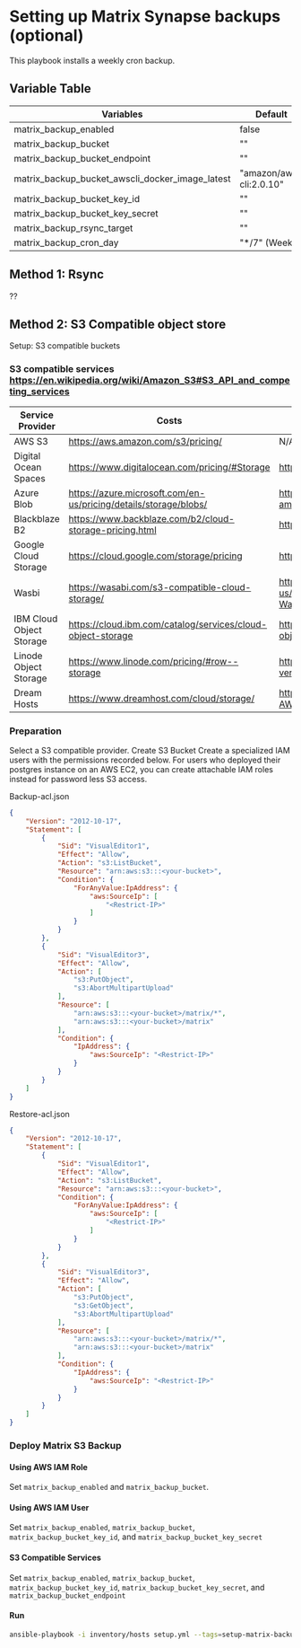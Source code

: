 # Setting up Matrix Synapse backups (optional)

This playbook installs a weekly cron backup.

## Variable Table 

| Variables | Default | Example |
|-----------|---------|---------|
| matrix_backup_enabled | false | True |
| matrix_backup_bucket | "" | "s3//bucketname/prefix/" |
| matrix_backup_bucket_endpoint | "" | "https://nyc3.digitaloceanspaces.com" |
| matrix_backup_bucket_awscli_docker_image_latest | "amazon/aws-cli:2.0.10" | "amazon/aws-cli:latest" |
| matrix_backup_bucket_key_id | "" | "AKIAQIOAVK3Q4HMXL272" |
| matrix_backup_bucket_key_secret | "" | "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" |
| matrix_backup_rsync_target | "" | ?? |
| matrix_backup_cron_day | "*/7" (Weekly) | "*/2" Biweekly |


## Method 1: Rsync 

??

## Method 2: S3 Compatible object store

Setup: S3 compatible buckets

### S3 compatible services https://en.wikipedia.org/wiki/Amazon_S3#S3_API_and_competing_services

| Service Provider | Costs | Compatibility | Endpoint |
|------------------|-------|---------------|----------|
| AWS  S3 | https://aws.amazon.com/s3/pricing/ | N/A | N/A |
| Digital Ocean Spaces | https://www.digitalocean.com/pricing/#Storage | https://developers.digitalocean.com/documentation/spaces/ | `https://<region>.digitaloceanspaces.com` |
| Azure Blob | https://azure.microsoft.com/en-us/pricing/details/storage/blobs/ | https://cloudblogs.microsoft.com/opensource/2017/11/09/s3cmd-amazon-s3-compatible-apps-azure-storage/  | Requires minio |
| Blackblaze B2 | https://www.backblaze.com/b2/cloud-storage-pricing.html | https://www.backblaze.com/b2/docs/s3_compatible_api.html | `https://s3.<region>.backblazeb2.com/` |
| Google Cloud Storage | https://cloud.google.com/storage/pricing | https://cloud.google.com/storage/docs/interoperability | `https://storage.googleapis.com` |
| Wasbi | https://wasabi.com/s3-compatible-cloud-storage/ | https://wasabi-support.zendesk.com/hc/en-us/articles/115001910791-How-do-I-use-AWS-CLI-with-Wasabi- | `https://s3.wasabisys.com` |
| IBM Cloud Object Storage | https://cloud.ibm.com/catalog/services/cloud-object-storage | https://cloud.ibm.com/docs/cloud-object-storage?topic=cloud-object-storage-aws-cli | `s3.<region>.cloud-object-storage.appdomain.cloud` |
| Linode Object Storage | https://www.linode.com/pricing/#row--storage | https://www.linode.com/docs/platform/object-storage/bucket-versioning/ | `http://<region>.linodeobjects.com` |
| Dream Hosts | https://www.dreamhost.com/cloud/storage/ | https://help.dreamhost.com/hc/en-us/articles/360022654971-AWS-CLI-commands-to-manage-your-DreamObjects-data | https://objects-us-east-1.dream.io |

### Preparation

Select a S3 compatible provider. 
Create S3 Bucket
Create a specialized IAM users with the permissions recorded below. For users who deployed their postgres instance on an AWS EC2, you can create attachable IAM roles instead for password less S3 access.




Backup-acl.json
```json
{
    "Version": "2012-10-17",
    "Statement": [
        {
            "Sid": "VisualEditor1",
            "Effect": "Allow",
            "Action": "s3:ListBucket",
            "Resource": "arn:aws:s3:::<your-bucket>",
            "Condition": {
                "ForAnyValue:IpAddress": {
                    "aws:SourceIp": [
                        "<Restrict-IP>"
                    ]
                }
            }
        },
        {
            "Sid": "VisualEditor3",
            "Effect": "Allow",
            "Action": [
                "s3:PutObject",
                "s3:AbortMultipartUpload"
            ],
            "Resource": [
                "arn:aws:s3:::<your-bucket>/matrix/*",
                "arn:aws:s3:::<your-bucket>/matrix"
            ],
            "Condition": {
                "IpAddress": {
                    "aws:SourceIp": "<Restrict-IP>"
                }
            }
        }
    ]
}
```

Restore-acl.json
```json
{
    "Version": "2012-10-17",
    "Statement": [
        {
            "Sid": "VisualEditor1",
            "Effect": "Allow",
            "Action": "s3:ListBucket",
            "Resource": "arn:aws:s3:::<your-bucket>",
            "Condition": {
                "ForAnyValue:IpAddress": {
                    "aws:SourceIp": [
                        "<Restrict-IP>"
                    ]
                }
            }
        },
        {
            "Sid": "VisualEditor3",
            "Effect": "Allow",
            "Action": [
                "s3:PutObject",
                "s3:GetObject",
                "s3:AbortMultipartUpload"
            ],
            "Resource": [
                "arn:aws:s3:::<your-bucket>/matrix/*",
                "arn:aws:s3:::<your-bucket>/matrix"
            ],
            "Condition": {
                "IpAddress": {
                    "aws:SourceIp": "<Restrict-IP>"
                }
            }
        }
    ]
}
```

### Deploy Matrix S3 Backup
#### Using AWS IAM Role
Set `matrix_backup_enabled` and `matrix_backup_bucket`.
#### Using AWS IAM User
Set  `matrix_backup_enabled`, `matrix_backup_bucket`, `matrix_backup_bucket_key_id`, and `matrix_backup_bucket_key_secret`

#### S3 Compatible Services
Set  `matrix_backup_enabled`, `matrix_backup_bucket`, `matrix_backup_bucket_key_id`, `matrix_backup_bucket_key_secret`, and `matrix_backup_bucket_endpoint`

#### Run
```bash
ansible-playbook -i inventory/hosts setup.yml --tags=setup-matrix-backup,start
```
